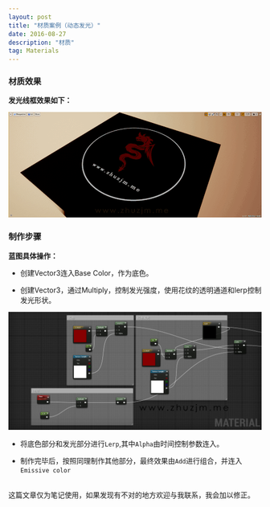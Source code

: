 ```yaml
---
layout: post
title: "材质案例（动态发光）"
date: 2016-08-27
description: "材质"
tag: Materials
---  
```

### 材质效果

**发光线框效果如下：**

![](/images/Pic/材质/动态发光/动态发光1.gif)

### 制作步骤

**蓝图具体操作：**

* 创建Vector3连入Base Color，作为底色。

* 创建Vector3，通过Multiply，控制发光强度，使用花纹的透明通道和lerp控制发光形状。

![](/images/Pic/材质/动态发光/动态发光2.jpg)

* 将底色部分和发光部分进行`Lerp`,其中`Alpha`由时间控制参数连入。

* 制作完毕后，按照同理制作其他部分，最终效果由`Add`进行组合，并连入`Emissive color`




<br>
这篇文章仅为笔记使用，如果发现有不对的地方欢迎与我联系，我会加以修正。
